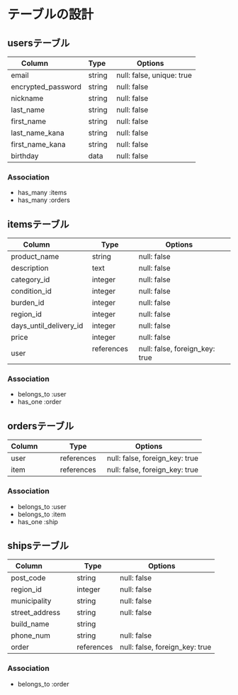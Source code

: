 # テーブルの設計

## usersテーブル
| Column             | Type   | Options     |
| ------------------ | ------ | ----------- |
| email              | string | null: false, unique: true |
| encrypted_password | string | null: false |
| nickname           | string | null: false |
| last_name          | string | null: false |
| first_name         | string | null: false |
| last_name_kana     | string | null: false |
| first_name_kana    | string | null: false |
| birthday           | data   | null: false |

### Association
- has_many :items
- has_many :orders

## itemsテーブル
| Column                 | Type    | Options     |
| ---------------------- | ------- | ----------- |
| product_name           | string  | null: false |
| description            | text    | null: false |
| category_id            | integer | null: false | (ActiveHash)
| condition_id           | integer | null: false | (ActiveHash)
| burden_id              | integer | null: false | (ActiveHash)
| region_id              | integer | null: false | (ActiveHash)
| days_until_delivery_id | integer | null: false | (ActiveHash)
| price                  | integer | null: false |
| user                   | references  | null: false, foreign_key: true |

### Association

- belongs_to :user
- has_one :order 

## ordersテーブル
| Column          | Type   | Options     |
| --------------- | ------ | ----------- |
| user            | references  | null: false, foreign_key: true |
| item            | references  | null: false, foreign_key: true |

### Association
- belongs_to :user
- belongs_to :item
- has_one :ship

## shipsテーブル
| Column             | Type    | Options     |
| ------------------ | ------- | ----------- |
| post_code          | string  | null: false |
| region_id          | integer | null: false |
| municipality       | string  | null: false |
| street_address     | string  | null: false |
| build_name         | string  |             |
| phone_num          | string  | null: false |
| order              | references | null: false, foreign_key: true |

### Association
- belongs_to :order

